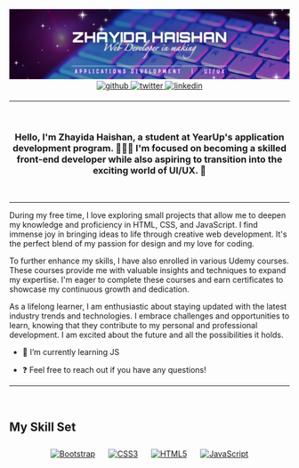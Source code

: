 <img src="4A18F555-92F4-40AB-A256-A7F67CA5296A.jpeg" alt="Banner">

<div align="center">
<a href="https://github.com/ZayidaQ" target="_blank">
<img src=https://img.shields.io/badge/github-%2324292e.svg?&style=for-the-badge&logo=github&logoColor=white alt=github style="margin-bottom: 5px;" />
</a>
<a href="https://twitter.com/ZayidaQ" target="_blank">
<img src=https://img.shields.io/badge/twitter-%2300acee.svg?&style=for-the-badge&logo=twitter&logoColor=white alt=twitter style="margin-bottom: 5px;" />
</a>
<a href="https://linkedin.com/in/zhayida-haishan-279200238" target="_blank">
<img src=https://img.shields.io/badge/linkedin-%231E77B5.svg?&style=for-the-badge&logo=linkedin&logoColor=white alt=linkedin style="margin-bottom: 5px;" />
</a>  
</div>

<hr />
<br />

### <div align="center">Hello, I'm Zhayida Haishan, a student at YearUp's application development program. 👩🏻‍💻 I'm focused on becoming a skilled front-end developer while also aspiring to transition into the exciting world of UI/UX. 💫 </div> 

<br />
<hr />

During my free time, I love exploring small projects that allow me to deepen my knowledge and proficiency in HTML, CSS, and JavaScript. I find immense joy in bringing ideas to life through creative web development. It's the perfect blend of my passion for design and my love for coding.

To further enhance my skills, I have also enrolled in various Udemy courses. These courses provide me with valuable insights and techniques to expand my expertise. I'm eager to complete these courses and earn certificates to showcase my continuous growth and dedication.

As a lifelong learner, I am enthusiastic about staying updated with the latest industry trends and technologies. I embrace challenges and opportunities to learn, knowing that they contribute to my personal and professional development. I am excited about the future and all the possibilities it holds.  

- 🌱 I’m currently learning JS  

- ❓ Feel free to reach out if you have any questions!  

<hr />
<br />


## My Skill Set 
<div align="center">  
<a href="https://getbootstrap.com/docs/3.4/javascript/" target="_blank"><img style="margin: 10px" src="https://profilinator.rishav.dev/skills-assets/bootstrap-plain.svg" alt="Bootstrap" height="50" /></a>  
<a href="https://www.w3schools.com/css/" target="_blank"><img style="margin: 10px" src="https://profilinator.rishav.dev/skills-assets/css3-original-wordmark.svg" alt="CSS3" height="50" /></a>  
<a href="https://en.wikipedia.org/wiki/HTML5" target="_blank"><img style="margin: 10px" src="https://profilinator.rishav.dev/skills-assets/html5-original-wordmark.svg" alt="HTML5" height="50" /></a>  
<a href="https://www.javascript.com/" target="_blank"><img style="margin: 10px" src="https://profilinator.rishav.dev/skills-assets/javascript-original.svg" alt="JavaScript" height="50" /></a> 
</div>
  
<br/>  
